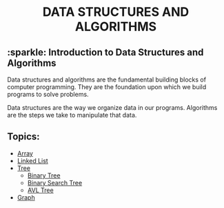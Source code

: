 <h1 align="center"> DATA STRUCTURES AND ALGORITHMS </h1>
<h2> :sparkle: Introduction to Data Structures and Algorithms </h2>
<p> Data structures and algorithms are the fundamental building blocks of computer programming. They are the foundation upon which we build programs to solve problems. </p>
<p> Data structures are the way we organize data in our programs. Algorithms are the steps we take to manipulate that data. </p>

<h2>Topics:</h2>

- [Array](./array/ARRAY.md)
- [Linked List](./linked-list/LINKED-LIST.md)
- [Tree](./array/ARRAY.md)
  - [Binary Tree](./tree/binary-tree/BINARY-TREE.md)
  - [Binary Search Tree](./tree/binary-search-tree/BINARY-SEARCH-TREE.md)
  - [AVL Tree](./tree/AVL-tree/AVL-TREE.md)
- [Graph](./graph/GRAPH.md)
